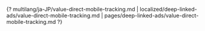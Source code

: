 {? multilang/ja-JP/value-direct-mobile-tracking.md | localized/deep-linked-ads/value-direct-mobile-tracking.md | pages/deep-linked-ads/value-direct-mobile-tracking.md ?}
